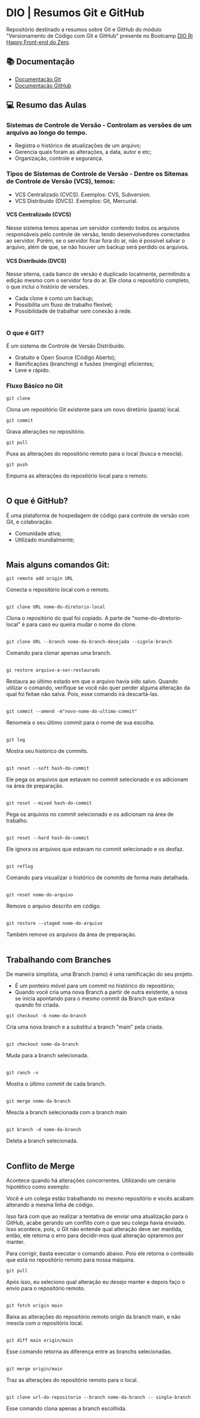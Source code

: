 
# DIO | Resumos Git e GitHub

Repositório destinado a resumos sobre Git e GitHub do módulo "Versionamento de Código com Git e GitHub" presente no Bootcamp [DIO Ri Happy Front-end do Zero](https://web.dio.me/track/coding-future-front-end-do-zero).

## 📚 Documentação
- [Documentação Git](https://git-scm.com/docs/git/pt_BR)
- [Documentação GitHub](https://docs.github.com/pt)

## 💻 Resumo das Aulas

### Sistemas de Controle de Versão - Controlam as versões de um arquivo ao longo do tempo.
- Registra o histórico de atualizações de um arquivo;
- Gerencia quais foram as alterações, a data, autor e etc;
- Organização, controle e segurança.

### Tipos de Sistemas de Controle de Versão - Dentre os Sitemas de Controle de Versão (VCS), temos:
- VCS Centralizado (CVCS). Exemplos: CVS, Subversion.
- VCS Distribuído (DVCS). Exemplos: Git, Mercurial.

#### VCS Centralizado (CVCS)
Nesse sistema temos apenas um servidor contendo todos os arquivos responsáveis pelo controle de versão, tendo desenvolvedores conectados ao servidor. Porém, se o servidor ficar fora do ar, não é possível salvar o arquivo, além de que, se não houver um backup será perdido os arquivos.

#### VCS Distribuído (DVCS)
Nesse sitema, cada banco de versão é duplicado localmente, permitindo a edição mesmo com o servidor fora do ar. Ele clona o repositório completo, o que inclui o histório de versões.
- Cada clone é como um backup;
- Possibilita um fluxo de trabalho flexível;
- Possibilidade de trabalhar sem conexão à rede. <br> <br>

### O que é GIT?
É um sistema de Controle de Versão Distribuído.
- Gratuito e Open Source (Código Aberto);
- Ramificações (branching) e fusões (merging) eficientes;
- Leve e rápido.

### Fluxo Básico no Git
```
git clone
```
Clona um repositório Git existente para um novo diretório (pasta) local.
```
git commit
```
Grava alterações no repositório.
```
git pull
```
Puxa as alterações do repositório remoto para o local (busca e mescla).
```
git push 
```
Empurra as alterações do repositório local para o remoto. <br> <br>

## O que é GitHub?
É uma plataforma de hospedagem de código para controle de versão com Git, e colaboração.
- Comunidade ativa;
- Utilizado mundialmente; <br> <br>

## Mais alguns comandos Git:
```
git remote add origin URL
```
Conecta o repositório local com o remoto.<br><br>
```
git clone URL nome-do-diretorio-local
```
Clona o repositório do qual foi copiado. A parte de "nome-do-diretorio-local" é para caso eu queira mudar o nome do clone.<br><br>

```
git clone URL --branch nome-da-branch-desejada --signle-branch
```
Comando para clonar apenas uma branch.<br><br>

```
gi restore arquivo-a-ser-restaurado
```
Restaura ao último estado em que o arquivo havia sido salvo. Quando utilizar o comando, verifique se você não quer perder alguma alteração da qual foi feitae não salva. Pois, esse comando irá descartá-las.<br><br>

```
git commit --amend -m"novo-nome-do-ultimo-commit"
```
Renomeia o seu último commit para o nome de sua escolha.<br><br>

```
git log
```
Mostra seu histórico de commits.<br><br>

```
git reset --soft hash-do-commit
```
Ele pega os arquivos que estavam no commit selecionado e os adicionam na área de preparação.<br><br>

```
git reset --mixed hash-do-commit
```
Pega os arquivos no commit selecionado e os adicionam na área de trabalho.<br><br>

```
git reset --hard hash-do-commit
```
Ele ignora os arquivos que estavam no commit selecionado e os desfaz.<br><br>

```
git reflog
```
Comando para visualizar o histórico de commits de forma mais detalhada.<br><br>

```
git reset nome-do-arquivo
```
Remove o arquivo descrito em código.<br><br>

```
git restore --staged nome-do-arquivo
```
Também remove os arquivos da área de preparação. <br> <br>

## Trabalhando com Branches
De maneira simplista, uma Branch (ramo) é uma ramificação do seu projeto.
- É um ponteiro móvel para um commit no histórico do repositório;
- Quando você cria uma nova Branch a partir de outra existente, a nova se inicia apontando para o mesmo commit da Branch que estava quando foi criada.

```
git checkout -b nome-da-branch
```
Cria uma nova branch e a substitui a branch "main" pela criada.<br><br>

```
git checkout nome-da-branch
```
Muda para a branch selecionada.<br><br>

```
git ranch -v
```
Mostra o último commit de cada branch.<br><br>


```
git merge nome-da-branch
```
Mescla a branch selecionada com a branch main<br><br>

```
git branch -d nome-da-branch
```
Deleta a branch selecionada. <br> <br>

## Conflito de Merge
Acontece quando há alterações concorrentes. Utilizando um cenário hipotético como exemplo: <br>

Você e um colega estão trabalhando no mesmo repositório e vocês acabam alterando a mesma linha de código. <br>

Isso fará com que ao realizar a tentativa de enviar uma atualização para o GitHub, acabe gerando um conflito com o que seu colega havia enviado. Isso acontece, pois, o Git não entende qual alteração deve ser mantida, então, ele retorna o erro para decidir-mos qual alteração optaremos por manter.

Para corrigir, basta executar o comando abaixo. Pois ele retorna o conteúdo que está no repositório remoto para nossa máquina.
```
git pull
```
Após isso, eu seleciono qual alteração eu desejo manter e depois faço o envio para o repositório remoto. <br><br>

```
git fetch origin main
```
Baixa as alterações do repositório remoto origin da branch main, e não mescla com o repositório local. <br><br>

```
git diff main origin/main
```
Esse comando retorna as diferença entre as branchs selecionadas. <br><br>

```
git merge origin/main
```
Traz as alterações do repositório remoto para o local.<br><br>

```
git clone url-do-repositorio --branch nome-da-branch -- single-branch
```
Esse comando clona apenas a branch escolhida. <br><br>

